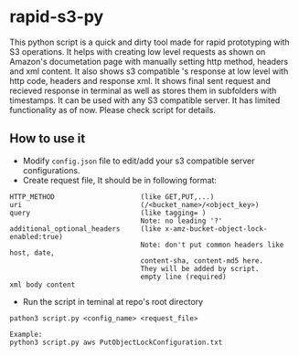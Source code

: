 # rapid-s3-py

This python script is a quick and dirty tool made for rapid prototyping with S3 operations. It helps with creating low level requests as shown on Amazon's documetation page with manually setting http method, headers and xml content. It also shows s3 compatible 's response at low level with http code, headers and response xml. It shows final sent request and recieved response in terminal as well as stores them in subfolders with timestamps. It can be used with any S3 compatible server. It has limited functionality as of now. Please check script for details.


## How to use it

* Modify `config.json` file to edit/add your s3 compatible server configurations. 
* Create request file, 
  It should be in following format:
```
HTTP_METHOD                     (like GET,PUT,...)
uri                             (/<bucket_name>/<object_key>)
query                           (like tagging= ) 
                                Note: no leading '?'
additional_optional_headers     (like x-amz-bucket-object-lock-enabled:true) 
                                Note: don't put common headers like host, date, 
                                content-sha, content-md5 here. 
                                They will be added by script.                               
                                empty line (required)
xml body content
```
* Run the script in teminal at repo's root directory
```
pathon3 script.py <config_name> <request_file>

Example:
python3 script.py aws PutObjectLockConfiguration.txt
```